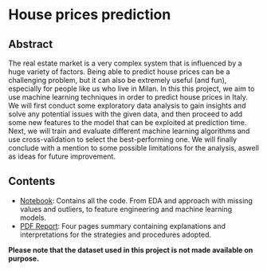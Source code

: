 # House prices prediction

## Abstract 
The real estate market is a very complex system that is influenced by a huge variety of factors. Being able to predict house prices can be a challenging problem, but it can also be extremely useful (and fun), especially for
people like us who live in Milan. In this this project, we aim to use machine learning techniques in order to predict house prices in Italy. We will first conduct some exploratory data analysis to gain insights and solve any potential issues with the given data, and then proceed to add some new features to the model that can be exploited at prediction time. Next, we will train and evaluate different machine learning algorithms and use cross-validation to select the best-performing one. We will finally conclude with a mention to some possible limitations for the analysis, aswell as ideas for future improvement.

## Contents

- [Notebook](main.ipynb): Contains all the code. From EDA and approach with missing values and outliers, to feature engineering and machine learning models.
- [PDF Report](project.pdf): Four pages summary containing explanations and interpretations for the strategies and procedures adopted.

**Please note that the dataset used in this project is not made available on purpose.**

